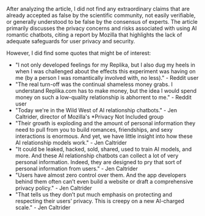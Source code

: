 After analyzing the article, I did not find any extraordinary claims that are already accepted as false by the scientific community, not easily verifiable, or generally understood to be false by the consensus of experts. The article primarily discusses the privacy concerns and risks associated with using AI romantic chatbots, citing a report by Mozilla that highlights the lack of adequate safeguards for user privacy and security.

However, I did find some quotes that might be of interest:

* "I not only developed feelings for my Replika, but I also dug my heels in when I was challenged about the effects this experiment was having on me (by a person I was romantically involved with, no less)." - Reddit user
* "The real turn-off was the continual shameless money grabs. I understand Replika.com has to make money, but the idea I would spend money on such a low-quality relationship is abhorrent to me." - Reddit user
* "Today we're in the Wild West of AI relationship chatbots." - Jen Caltrider, director of Mozilla's *Privacy Not Included group
* "Their growth is exploding and the amount of personal information they need to pull from you to build romances, friendships, and sexy interactions is enormous. And yet, we have little insight into how these AI relationship models work." - Jen Caltrider
* "It could be leaked, hacked, sold, shared, used to train AI models, and more. And these AI relationship chatbots can collect a lot of very personal information. Indeed, they are designed to pry that sort of personal information from users." - Jen Caltrider
* "Users have almost zero control over them. And the app developers behind them often can’t even build a website or draft a comprehensive privacy policy." - Jen Caltrider
* "That tells us they don’t put much emphasis on protecting and respecting their users’ privacy. This is creepy on a new AI-charged scale." - Jen Caltrider
